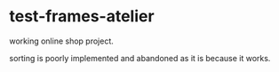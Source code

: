 # test-frames-atelier

working online shop project.


sorting is poorly implemented and abandoned as it is because it works.

